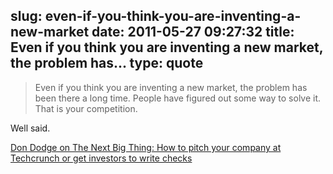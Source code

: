 slug: even-if-you-think-you-are-inventing-a-new-market
date: 2011-05-27 09:27:32
title: Even if you think you are inventing a new market, the problem has...
type: quote
---

> Even if you think you are inventing a new market, the problem has been there a long time. People have figured out some way to solve it. That is your competition.

Well said.

 [Don Dodge on The Next Big Thing: How to pitch your company at Techcrunch or get investors to write checks](http://dondodge.typepad.com/the_next_big_thing/2010/09/how-to-pitch-your-company-at-techcrunch-or-get-investors-to-write-checks.html)
